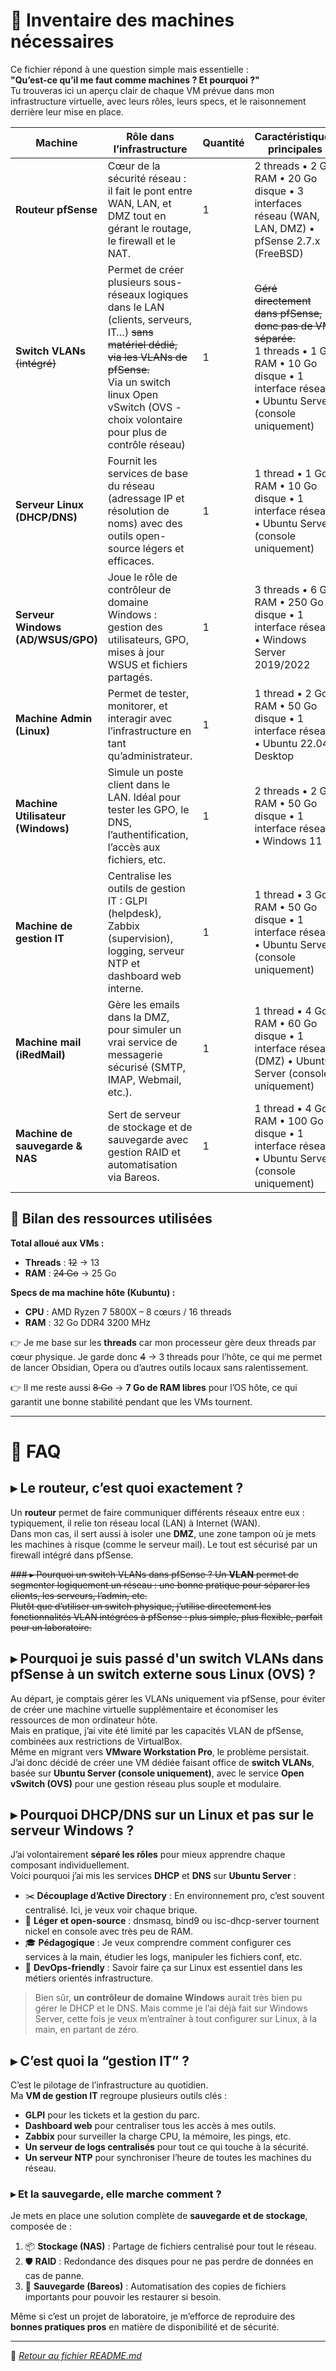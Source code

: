 # 🧾 Inventaire des machines nécessaires

Ce fichier répond à une question simple mais essentielle :  
**"Qu’est-ce qu’il me faut comme machines ? Et pourquoi ?"**  
Tu trouveras ici un aperçu clair de chaque VM prévue dans mon infrastructure virtuelle, avec leurs rôles, leurs specs, et le raisonnement derrière leur mise en place.

| Machine                           | Rôle dans l’infrastructure                                                                                                                                                                                                        | Quantité | Caractéristiques principales                                                                                                                                 | Type |
| --------------------------------- | --------------------------------------------------------------------------------------------------------------------------------------------------------------------------------------------------------------------------------- | -------- | ------------------------------------------------------------------------------------------------------------------------------------------------------------ | ---- |
| **Routeur pfSense**               | Cœur de la sécurité réseau : il fait le pont entre WAN, LAN, et DMZ tout en gérant le routage, le firewall et le NAT.                                                                                                             | 1        | 2 threads • 2 Go RAM • 20 Go disque • 3 interfaces réseau (WAN, LAN, DMZ) • pfSense 2.7.x (FreeBSD)                                                          | VM   |
| **Switch VLANs** ~~(intégré)~~    | Permet de créer plusieurs sous-réseaux logiques dans le LAN (clients, serveurs, IT…) ~~sans matériel dédié, via les VLANs de pfSense.~~<br>Via un switch linux Open vSwitch (OVS - choix volontaire pour plus de contrôle réseau) | 1        | ~~Géré directement dans pfSense, donc pas de VM séparée.~~ <br>1 threads • 1 Go RAM • 10 Go disque • 1 interface réseau • Ubuntu Server (console uniquement) | VM   |
| **Serveur Linux (DHCP/DNS)**      | Fournit les services de base du réseau (adressage IP et résolution de noms) avec des outils open-source légers et efficaces.                                                                                                      | 1        | 1 thread • 1 Go RAM • 10 Go disque • 1 interface réseau • Ubuntu Server (console uniquement)                                                                 | VM   |
| **Serveur Windows (AD/WSUS/GPO)** | Joue le rôle de contrôleur de domaine Windows : gestion des utilisateurs, GPO, mises à jour WSUS et fichiers partagés.                                                                                                            | 1        | 3 threads • 6 Go RAM • 250 Go disque • 1 interface réseau • Windows Server 2019/2022                                                                         | VM   |
| **Machine Admin (Linux)**         | Permet de tester, monitorer, et interagir avec l’infrastructure en tant qu’administrateur.                                                                                                                                        | 1        | 1 thread • 2 Go RAM • 50 Go disque • 1 interface réseau • Ubuntu 22.04 Desktop                                                                               | VM   |
| **Machine Utilisateur (Windows)** | Simule un poste client dans le LAN. Idéal pour tester les GPO, le DNS, l’authentification, l’accès aux fichiers, etc.                                                                                                             | 1        | 2 threads • 2 Go RAM • 50 Go disque • 1 interface réseau • Windows 11                                                                                        | VM   |
| **Machine de gestion IT**         | Centralise les outils de gestion IT : GLPI (helpdesk), Zabbix (supervision), logging, serveur NTP et dashboard web interne.                                                                                                       | 1        | 1 thread • 3 Go RAM • 50 Go disque • 1 interface réseau • Ubuntu Server (console uniquement)                                                                 | VM   |
| **Machine mail (iRedMail)**       | Gère les emails dans la DMZ, pour simuler un vrai service de messagerie sécurisé (SMTP, IMAP, Webmail, etc.).                                                                                                                     | 1        | 1 thread • 4 Go RAM • 60 Go disque • 1 interface réseau (DMZ) • Ubuntu Server (console uniquement)                                                           | VM   |
| **Machine de sauvegarde & NAS**   | Sert de serveur de stockage et de sauvegarde avec gestion RAID et automatisation via Bareos.                                                                                                                                      | 1        | 1 thread • 4 Go RAM • 100 Go disque • 1 interface réseau • Ubuntu Server (console uniquement)                                                                | VM   |

## 🔧 Bilan des ressources utilisées

**Total alloué aux VMs :**
- **Threads** : ~~12~~ -> 13
- **RAM** : ~~24 Go~~ -> 25 Go

**Specs de ma machine hôte (Kubuntu) :**
- **CPU** : AMD Ryzen 7 5800X – 8 cœurs / 16 threads
- **RAM** : 32 Go DDR4 3200 MHz    

👉 Je me base sur les **threads** car mon processeur gère deux threads par cœur physique. Je garde donc ~~4~~ -> 3 threads pour l’hôte, ce qui me permet de lancer Obsidian, Opera ou d’autres outils locaux sans ralentissement.

👉 Il me reste aussi ~~8 Go~~ -> **7 Go de RAM libres** pour l’OS hôte, ce qui garantit une bonne stabilité pendant que les VMs tournent.

---
# 💬 FAQ
## ▸ Le routeur, c’est quoi exactement ?
Un **routeur** permet de faire communiquer différents réseaux entre eux : typiquement, il relie ton réseau local (LAN) à Internet (WAN).  
Dans mon cas, il sert aussi à isoler une **DMZ**, une zone tampon où je mets les machines à risque (comme le serveur mail). Le tout est sécurisé par un firewall intégré dans pfSense.

~~### ▸ Pourquoi un switch VLANs dans pfSense ?
Un **VLAN** permet de segmenter logiquement un réseau : une bonne pratique pour séparer les clients, les serveurs, l’admin, etc.  
Plutôt que d’utiliser un switch physique, j’utilise directement les fonctionnalités VLAN intégrées à pfSense : plus simple, plus flexible, parfait pour un laboratoire.~~

## ▸ Pourquoi je suis passé d'un switch VLANs dans pfSense à un switch externe sous Linux (OVS) ?
Au départ, je comptais gérer les VLANs uniquement via pfSense, pour éviter de créer une machine virtuelle supplémentaire et économiser les ressources de mon ordinateur hôte.  
Mais en pratique, j’ai vite été limité par les capacités VLAN de pfSense, combinées aux restrictions de VirtualBox.  
Même en migrant vers **VMware Workstation Pro**, le problème persistait.  
J’ai donc décidé de créer une VM dédiée faisant office de **switch VLANs**, basée sur **Ubuntu Server (console uniquement)**, avec le service **Open vSwitch (OVS)** pour une gestion réseau plus souple et modulaire.

## ▸ Pourquoi DHCP/DNS sur un Linux et pas sur le serveur Windows ?
J’ai volontairement **séparé les rôles** pour mieux apprendre chaque composant individuellement.  
Voici pourquoi j’ai mis les services **DHCP** et **DNS** sur **Ubuntu Server** :

- ✂️ **Découplage d’Active Directory** : En environnement pro, c’est souvent centralisé. Ici, je veux voir chaque brique.
- 🐧 **Léger et open-source** : dnsmasq, bind9 ou isc-dhcp-server tournent nickel en console avec très peu de RAM.
- 🎓 **Pédagogique** : Je veux comprendre comment configurer ces services à la main, étudier les logs, manipuler les fichiers conf, etc.
- 🔐 **DevOps-friendly** : Savoir faire ça sur Linux est essentiel dans les métiers orientés infrastructure.

> Bien sûr, **un contrôleur de domaine Windows** aurait très bien pu gérer le DHCP et le DNS. Mais comme je l’ai déjà fait sur Windows Server, cette fois je veux m’entraîner à tout configurer sur Linux, à la main, en partant de zéro.

## ▸ C’est quoi la “gestion IT” ?
C’est le pilotage de l’infrastructure au quotidien.  
Ma **VM de gestion IT** regroupe plusieurs outils clés :
- **GLPI** pour les tickets et la gestion du parc.
- **Dashboard web** pour centraliser tous les accès à mes outils.
- **Zabbix** pour surveiller la charge CPU, la mémoire, les pings, etc.
- **Un serveur de logs centralisés** pour tout ce qui touche à la sécurité.
- **Un serveur NTP** pour synchroniser l’heure de toutes les machines du réseau.

### ▸ Et la sauvegarde, elle marche comment ?

Je mets en place une solution complète de **sauvegarde et de stockage**, composée de :
1. 📦 **Stockage (NAS)** : Partage de fichiers centralisé pour tout le réseau.
2. 🛡️ **RAID** : Redondance des disques pour ne pas perdre de données en cas de panne.
3. 💾 **Sauvegarde (Bareos)** : Automatisation des copies de fichiers importants pour pouvoir les restaurer si besoin.

Même si c’est un projet de laboratoire, je m’efforce de reproduire des **bonnes pratiques pros** en matière de disponibilité et de sécurité.

---

📁 *[Retour au fichier README.md](/README.md)*
